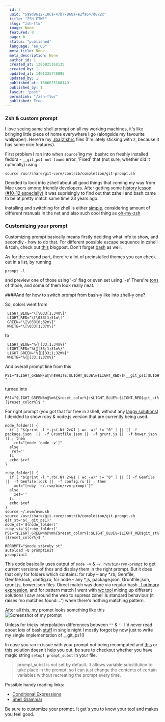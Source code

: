 ```yaml
---
  id: 3
  uuid: "5a9d9612-186a-47b7-868a-e2fa647d872c"
  title: "ZSH FTW!"
  slug: "zsh-ftw"
  image: None
  featured: 0
  page: 0
  status: "published"
  language: "en_US"
  meta_title: None
  meta_description: None
  author_id: 1
  created_at: 1386025168135
  created_by: 1
  updated_at: 1461335748095
  updated_by: 1
  published_at: 1386025168149
  published_by: 1
  layout: "post"
  permalink: "/zsh-ftw/"
  published: True
---
```

### Zsh & custom prompt
I love seeing same shell prompt on all my working machines, it's like bringing little piece of home everywhere I go (alongside my favourite wallpaper).
Here're my [.(ba|z)shrc](https://gist.github.com/sudodoki/b0d9e9320969aad65011) files (I'm lately sticking with z, because it has some nice features).

First problem I ran into when ```source```'ing my .bashrc on freshly installed fedora - ```__git_ps1 not found``` error.
'Fixed' that (not sure, whether did it optimally) using 

	source /usr/share/git-core/contrib/completion/git-prompt.sh

Decided to look into zshell about all good things that coming my way from Mac users among friendly developers. After getting some [history lesson (#10-12 especially)](http://www.slideshare.net/jaguardesignstudio/why-zsh-is-cooler-than-your-shell-16194692) it was suprisingly to find out that zshell and bash came to be at pretty match same time 23 years ago.

Installing and switching for zhell is either [simple](http://linuxg.net/how-to-install-zsh-shell-how-to-set-it-as-a-default-login-shell/), considering amount of different manuals in the net and also such cool thing as [oh-my-zsh](https://github.com/robbyrussell/oh-my-zsh)

### Customizing your prompt

Customizing prompt basically means firstly deciding what info to show, and secondly - how to do that.
For different possible escape sequence in zshell & tcsh, check out [this](http://www.nparikh.org/unix/prompt.php) blogpost. Don't forget [bash](http://www.tldp.org/HOWTO/Bash-Prompt-HOWTO/bash-prompt-escape-sequences.html) as well.

As for the second part, there're a lot of preinstalled themes you can check out in a list, by running
	
    prompt -l
    
and preview one of those using '-p' flag or even set using '-s'
There're [tons](https://github.com/robbyrussell/oh-my-zsh/wiki/themes) of those, and some of them look really neat.

####And for how to switch prompt from bash-y like into zhell-y one?

So, colors went from
```
 LIGHT_BLUE="\[\033[1;34m\]"
 LIGHT_RED="\[\033[1;31m\]"
 GREEN="\[\033[0;32m\]"
 WHITE="\[\033[1;37m\]"
```
 to
```
 LIGHT_BLUE="%{[33;1;34m%}"
 LIGHT_RED="%{[33;1;31m%}"
 LIGHT_GREEN="%{[33;1;32m%}"
 WHITE="%{[33;1;37m%}"
```
And overall prompt line from this
		
    PS1="$LIGHT_GREEN\u@\h$WHITE:$LIGHT_BLUE\w$LIGHT_RED\$(__git_ps1)$LIGHT_GRAY\$ "
       
turned into

	PS1="$LIGHT_GREEN%n@%m%{$reset_color%}:$LIGHT_BLUE%~$LIGHT_RED$git_st%{$reset_color%}$ "

For right prompt (you got that for free in zshell, without any [laggy solutions](http://stackoverflow.com/a/7700192/1976857)) I decided to show ruby & node.js version that are currently being used.

```
node_folder() {
  if [ "$(print -l *.js(.N) 2>&1 | wc -w)" != "0" ] || [[ -f package.json  ||  -f Gruntfile.json ||  -f grunt.js ||  -f bower.json ]] ; then 
    ref="[node `node -v`]"
  else
   ref=''
  fi
  echo $ref
}

ruby_folder() {
  if [ "$(print -l *.rb(.N) 2>&1 | wc -w)" != "0" ] || [[ -f Gemfile  ||  -f Gemfile.lock ||  -f config.ru ]] ; then 
    xef="[ruby `~/.rvm/bin/rvm-prompt`]"
  else
    xef=''
  fi
  echo $xef
}
source ~/.nvm/nvm.sh
source /usr/share/git-core/contrib/completion/git-prompt.sh 
git_st='$(__git_ps1)'
node_st='$(node_folder)'
ruby_st='$(ruby_folder)'
PS1="$LIGHT_GREEN%n@%m%{$reset_color%}:$LIGHT_BLUE%~$LIGHT_RED$git_st%{$reset_color%}$ "

RPROMPT="$node_st$ruby_st"
autoload -U promptinit
promptinit
```
This code basically uses output of ```node -v``` & ```~/.rvm/bin/rvm-prompt``` to get current versions of thos and display them in the right prompt. But it does that only for folders which contains: for ruby – any *.rb, Gemfile, Gemfile.lock, config.ru; for node – any *.js, package.json, Gruntfile.json, grunt.js, bower.json files. Direct match was done via regular bash [-f primary expression](http://tldp.org/LDP/Bash-Beginners-Guide/html/sect_07_01.html), and for pattern match I went with [wc tool](https://linuxconfig.org/wc-1-manual-page) mixing up different solutions I saw around the web to supress zshell ls standard behaviour (it raises 'no matches found:...') when there's nothing matching pattern.

After all this, my prompt looks something like this
![Screenshot of my prompt](/content/images/2013/Dec/prompt.png)

Unless for tricky interpolation differences between ```""``` & ```''``` I'd never read about lots of bash [stuff](http://tldp.org/LDP/abs/html/comparison-ops.html) in single night I mostly forgot by now just to write my single implementation of __git_ps1()

In case you ran in issue with your prompt not being recomputed and [this](http://stackoverflow.com/questions/11877551/zsh-not-re-computing-my-shell-prompt) or [this](http://stackoverflow.com/questions/5379986/why-doesnt-my-bash-prompt-update) solution doesn't help you out, be sure to checkout whether you have magic string ```setopt prompt_subst``` in your file.
>prompt_subst is not set by default. It allows variable substitution to take place in the prompt, so I can just change the contents of certain variables without recreating the prompt every time.

Possible handy reading links:  

+ [Conditional Expressions](http://zsh.sourceforge.net/Doc/Release/Conditional-Expressions.html)
+ [Shell Grammar](http://www.cs.elte.hu/zsh-manual/zsh_5.html)

Be sure to customize your prompt. It get's you to know your tool and makes you feel good.
